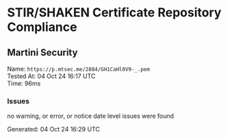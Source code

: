 # STIR/SHAKEN Certificate Repository Compliance

## Martini Security

Name: `https://p.mtsec.me/2884/GH1CaHl0V9-_.pem`\
Tested At: 04 Oct 24 16:17 UTC\
Time: 96ms

### Issues

no warning, or error, or notice date level issues were found

Generated: 04 Oct 24 16:29 UTC